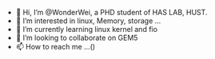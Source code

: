 - 👋 Hi, I’m @WonderWei, a PHD student of HAS LAB, HUST.
- 👀 I’m interested in linux, Memory, storage ...
- 🌱 I’m currently learning linux kernel and fio
- 💞️ I’m looking to collaborate on GEM5
- 📫 How to reach me ...()

<!---
WonderWei/WonderWei is a ✨ special ✨ repository because its `README.md` (this file) appears on your GitHub profile.
You can click the Preview link to take a look at your changes.
--->
